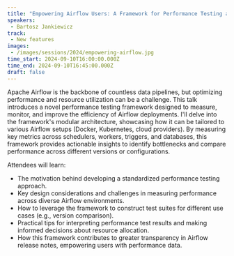 ```yaml
---
title: "Empowering Airflow Users: A Framework for Performance Testing and Transparent Resource Optimization"
speakers:
 - Bartosz Jankiewicz
track:
 - New features
images:
 - /images/sessions/2024/empowering-airflow.jpg 
time_start: 2024-09-10T16:00:00.000Z
time_end: 2024-09-10T16:45:00.000Z
draft: false
---
```


Apache Airflow is the backbone of countless data pipelines, but optimizing performance and resource utilization can be a challenge. This talk introduces a novel performance testing framework designed to measure, monitor, and improve the efficiency of Airflow deployments. I'll delve into the framework's modular architecture, showcasing how it can be tailored to various Airflow setups (Docker, Kubernetes, cloud providers). By measuring key metrics across schedulers, workers, triggers, and databases, this framework provides actionable insights to identify bottlenecks and compare performance across different versions or configurations.

Attendees will learn:

 * The motivation behind developing a standardized performance testing approach.
 * Key design considerations and challenges in measuring performance across diverse Airflow environments.
 * How to leverage the framework to construct test suites for different use cases (e.g., version comparison).
 * Practical tips for interpreting performance test results and making informed decisions about resource allocation.
 * How this framework contributes to greater transparency in Airflow release notes, empowering users with performance data.